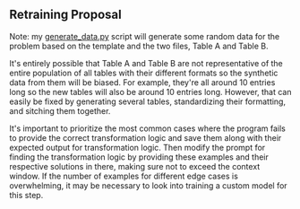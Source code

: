 ## Retraining Proposal

Note: my [generate_data.py](generate_data.py) script will generate some random data for the problem based on the template and the two files, Table A and Table B.

It's entirely possible that Table A and Table B are not representative of the entire population of all tables with their different formats so the synthetic data
from them will be biased.  For example, they're all around 10 entries long so the new tables will also be around 10 entries long.  However, that can easily be fixed 
by generating several tables, standardizing their formatting, and sitching them together.

It's important to prioritize the most common cases where the program fails to provide the correct transformation logic and save them along with their expected output for transformation logic.  Then modify the prompt for finding the transformation logic by providing these examples and their respective solutions in there, making sure not to exceed the context window.  If the number of examples for different edge cases is overwhelming, it may be necessary to look into training a custom model for this step.

